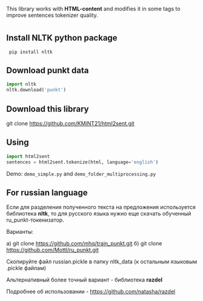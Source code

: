 
This library works with **HTML-content** and modifies it in some tags to improve sentences tokenizer quality.


# 
## Install NLTK python package
``` pip install nltk```

## Download punkt data

```python
import nltk
nltk.download('punkt')
```

## Download this library
git clone https://github.com/KMiNT21/html2sent.git

## Using
```python
import html2sent
sentences = html2sent.tokenize(html, language='english')
```

Demo: `demo_simple.py` and `demo_folder_multiprocessing.py`


## For russian language

Если для разделения полученного текста на предложения используется библиотека **nltk**,
то для русского языка нужно еще скачать обученный ru_punkt-токенизатор. 

Варианты:

а) git clone https://github.com/mhq/train_punkt.git
б) git clone https://github.com/Mottl/ru_punkt.git

Скопируйте файл russian.pickle в папку nltk_data (к остальным языковым .pickle файлам)

Альтернативный более точный вариант - библиотека **razdel**

Подробнее об использовании - https://github.com/natasha/razdel
